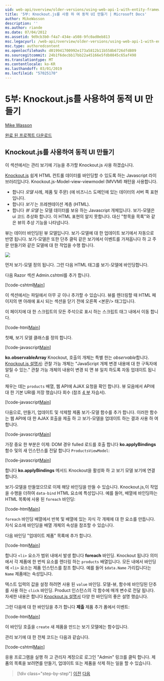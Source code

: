 ```yaml
---
uid: web-api/overview/older-versions/using-web-api-1-with-entity-framework-5/using-web-api-with-entity-framework-part-5
title: '5부: Knockout.js를 사용 하 여 동적 UI 만들기 | Microsoft Docs'
author: MikeWasson
description: ''
ms.author: riande
ms.date: 07/04/2012
ms.assetid: 9d9cb3b0-f4a7-434e-a508-9fc0ad0eb813
msc.legacyurl: /web-api/overview/older-versions/using-web-api-1-with-entity-framework-5/using-web-api-with-entity-framework-part-5
msc.type: authoredcontent
ms.openlocfilehash: d019941700992e173a5812b11b558b6726dfd809
ms.sourcegitcommit: 24b1f6decbb17bb22a45166e5fdb0845c65af498
ms.translationtype: MT
ms.contentlocale: ko-KR
ms.lasthandoff: 03/01/2019
ms.locfileid: "57025170"
---
```

<a name="part-5-creating-a-dynamic-ui-with-knockoutjs"></a>5부: Knockout.js를 사용하여 동적 UI 만들기
====================
[Mike Wasson](https://github.com/MikeWasson)

[완료 된 프로젝트 다운로드](http://code.msdn.microsoft.com/ASP-NET-Web-API-with-afa30545)

## <a name="creating-a-dynamic-ui-with-knockoutjs"></a>Knockout.js를 사용하여 동적 UI 만들기

이 섹션에서는 관리 보기에 기능을 추가할 Knockout.js 사용 하겠습니다.

[Knockout.js](http://knockoutjs.com/) 쉽게 HTML 컨트롤 데이터를 바인딩할 수 있도록 하는 Javascript 라이브러리입니다. Knockout.js-Model-view-viewmodel (MVVM) 패턴을 사용합니다.

- 합니다 *모델* 사례, 제품 및 주문) (에 비즈니스 도메인에 있는 데이터의 서버 쪽 표현입니다.
- 합니다 *보기* 는 프레젠테이션 계층 (HTML).
- 합니다 *뷰 모델* 는 모델 데이터를 보유 하는 Javascript 개체입니다. 보기-모델은 ui 코드 추상화 합니다. 이 HTML 표현의 알지 못합니다. 대신 "항목을 목록"와 같은 뷰의 추상 기능을 나타냅니다.

뷰는 데이터 바인딩된 뷰 모델입니다. 보기-모델에 대 한 업데이트 보기에서 자동으로 반영 됩니다. 보기-모델은 또한 단추 클릭 같은 보기에서 이벤트를 가져옵니다 하 고 주문 만들기와 같은 모델에 대 한 작업을 수행 합니다.

![](using-web-api-with-entity-framework-part-5/_static/image1.png)

먼저 보기-모델 정의 됩니다. 그런 다음 HTML 태그를 보기-모델에 바인딩합니다.

다음 Razor 섹션 Admin.cshtml를 추가 합니다.

[!code-cshtml[Main](using-web-api-with-entity-framework-part-5/samples/sample1.cshtml)]

이 섹션에서는 파일에서 아무 곳 이나 추가할 수 있습니다. 뷰를 렌더링할 때 HTML 페이지의 맨 아래에 표시 되는 섹션을 닫기 전에 오른쪽 &lt;본문/&gt; 태그입니다.

이 페이지에 대 한 스크립트의 모든 주석으로 표시 하는 스크립트 태그 내에서 이동 합니다.

[!code-html[Main](using-web-api-with-entity-framework-part-5/samples/sample2.html)]

첫째, 보기 모델 클래스를 정의 합니다.

[!code-javascript[Main](using-web-api-with-entity-framework-part-5/samples/sample3.js)]

**ko.observableArray** Knockout, 호출의 개체는 특별 한는 *observable*합니다. [Knockout.js 설명서](http://knockoutjs.com/documentation/observables.html): 관찰 가능 개체는 "JavaScript 개체 변경 내용에 대 한 구독자에 알릴 수 있는." 관찰 가능 개체의 내용이 변경 되 면 뷰 일치 하도록 자동 업데이트 됩니다.

채우는 데는 `products` 배열, 웹 API에 AJAX 요청을 확인 합니다. 뷰 모음에서 API에 대 한 기본 URI를 저장 했습니다 회수 (참조 [4 부](using-web-api-with-entity-framework-part-4.md) 자습서).

[!code-javascript[Main](using-web-api-with-entity-framework-part-5/samples/sample4.js?highlight=5)]

다음으로, 만들기, 업데이트 및 삭제할 제품 보기-모델 함수를 추가 합니다. 이러한 함수는 웹 API에 대 한 AJAX 호출을 제출 하 고 보기-모델을 업데이트 하는 결과 사용 하 여 합니다.

[!code-javascript[Main](using-web-api-with-entity-framework-part-5/samples/sample5.js?highlight=7)]

가장 중요 한 부분은 이제: DOM 경우 fulled 로드를 호출 합니다 **ko.applyBindings** 함수 및의 새 인스턴스를 전달 합니다 `ProductsViewModel`:

[!code-javascript[Main](using-web-api-with-entity-framework-part-5/samples/sample6.js)]

합니다 **ko.applyBindings** 메서드 Knockout을 활성화 하 고 보기 모델 보기에 연결 합니다.

보기-모델을 만들었으므로 이제 해당 바인딩을 만들 수 있습니다. Knockout.js,이 작업을 수행을 더하여 `data-bind` HTML 요소에 특성입니다. 예를 들어, 배열에 바인딩하는 HTML 목록에 사용 된 `foreach` 바인딩:

[!code-html[Main](using-web-api-with-entity-framework-part-5/samples/sample7.html?highlight=1)]

`foreach` 바인딩 배열에서 반복 및 배열에 있는 자식 각 개체에 대 한 요소를 만듭니다. 자식 요소에 바인딩을 배열 개체의 속성을 참조할 수 있습니다.

다음 바인딩 "업데이트 제품" 목록에 추가 합니다.

[!code-html[Main](using-web-api-with-entity-framework-part-5/samples/sample8.html)]

합니다 `<li>` 요소가 범위 내에서 발생 합니다 **foreach** 바인딩. Knockout 됩니다 의미에서 각 제품에 한 번씩 요소를 렌더링 하는 `products` 배열입니다. 모든 내에서 바인딩에 `<li>` 요소는 제품 인스턴스를 참조 합니다. 예를 들어 `$data.Name` 가리킵니다는 `Name` 제품에는 속성입니다.

텍스트 입력의 값을 설정 하려면 사용 된 `value` 바인딩. 모델-뷰, 함수에 바인딩된 단추를 사용 하는 `click` 바인딩. Product 인스턴스의 각 함수에 매개 변수로 전달 됩니다. 자세한 내용은 합니다 [Knockout.js 설명서](http://knockoutjs.com/documentation/observables.html) 다양 한 바인딩의 좋은 설명 했습니다.

그런 다음에 대 한 바인딩을 추가 합니다 **제출** 제품 추가 폼에서 이벤트:

[!code-html[Main](using-web-api-with-entity-framework-part-5/samples/sample9.html)]

이 바인딩 호출을 `create` 새 제품을 만드는 보기 모델에는 함수입니다.

관리 보기에 대 한 전체 코드는 다음과 같습니다.

[!code-cshtml[Main](using-web-api-with-entity-framework-part-5/samples/sample10.cshtml)]

응용 프로그램을 실행 하 고 관리자 계정으로 로그인 "Admin" 링크를 클릭 합니다. 제품의 목록을 보려면를 만들기, 업데이트 또는 제품을 삭제 하는 일을 할 수 있습니다.

> [!div class="step-by-step"]
> [이전](using-web-api-with-entity-framework-part-4.md)
> [다음](using-web-api-with-entity-framework-part-6.md)
